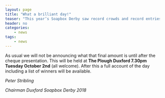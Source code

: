 ```yaml
---
layout: page
title: "What a brilliant day!"
teaser: "This year’s Soapbox Derby saw record crowds and record entries, the sun shone and a good day was had by all. It is hoped, we will have raised a significant amount for Cancer Research UK."
header: no
categories: 
    - news
tags:
    - news
--- 
```


As usual we will not be announcing what that final amount is until after the cheque presentation. This will be held at __The Plough Duxford 7.30pm Tuesday October 2nd__ (all welcome). After this a full account of the day including a list of winners will be available.

_Peter Stribling_

_Chairman Duxford Soapbox Derby 2018_